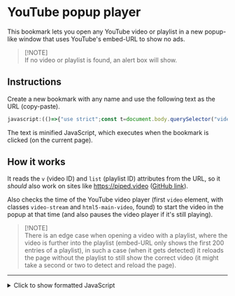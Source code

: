 # YouTube popup player

This bookmark lets you open any YouTube video or playlist in a new popup-like window that uses YouTube's embed-URL to show no ads.

>
> [!NOTE]\
> If no video or playlist is found, an alert box will show.
>

## Instructions

Create a new bookmark with any name and use the following text as the URL (copy-paste).

```JavaScript
javascript:(()=>{"use strict";const t=document.body.querySelector("video.video-stream.html5-main-video"),e=window.location.search.match(/[?&]v=([^&]+)/)?.[1],o=window.location.search.match(/[?&]list=([^&]+)/)?.[1];if(!e&&!o)return alert("No video and/or playlist found");const i=t?(()=>{t.pause();const{left:i,top:n,width:a,height:r}=t.getBoundingClientRect();return window.open(`${window.location.protocol}//www.youtube.com/embed/${e??"videoseries"}?autoplay=1&start=${Math.trunc(t.currentTime)}${o?`&list=${o}`:""}`,"_blank",`menubar=0,status=0,titlebar=0,top=${window.screenTop+n},left=${window.screenLeft+i},width=${Math.max(100,a)},height=${Math.max(100,r)}`)})():window.open(`${window.location.protocol}//www.youtube.com/embed/${e??"videoseries"}?autoplay=1${o?`&list=${o}`:""}`,"_blank",`menubar=0,status=0,titlebar=0,top=${window.screenTop},left=${window.screenLeft},width=${Math.max(100,window.innerWidth)},height=${Math.max(100,window.innerHeight)}`);i&&e&&o&&i.addEventListener("DOMContentLoaded",(()=>{const t=i.document.querySelector("div#player div.ytp-title-text>a[href]");t&&t.href.match(/[?&]v=([^&]+)/)?.[1]!==e&&(i.location.search=i.location.search.replace(/(\?)list=[^&]+&|&list=[^&]+/,"$1"))}),{passive:!0,once:!0})})();
```

The text is minified JavaScript, which executes when the bookmark is clicked (on the current page).

## How it works

It reads the `v` (video ID) and `list` (playlist ID) attributes from the URL, so it _should_ also work on sites like https://piped.video ([GitHub link](https://github.com/TeamPiped/Piped "GitHub: TeamPiped/Piped")).

Also checks the time of the YouTube video player (first `video` element, with classes `video-stream` and `html5-main-video`, found) to start the video in the popup at that time (and also pauses the video player if it's still playing).

>
> [!NOTE]\
> There is an edge case when opening a video with a playlist, where the video is further into the playlist (embed-URL only shows the first 200 entries of a playlist),
> in such a case (when it gets detected) it reloads the page without the playlist to still show the correct video (it might take a second or two to detect and reload the page).
>

---

<details closed><summary>Click to show formatted JavaScript</summary>

```JavaScript
(() => { // Open YouTube video or playlist as embed in a popup window (reads `v` and `list` URL parameters and gets the time from the first `video.video-stream.html5-main-video` element found)
    "use strict";
    const player = document.body.querySelector("video.video-stream.html5-main-video"),
        video = window.location.search.match(/[?&]v=([^&]+)/)?.[1],
        list = window.location.search.match(/[?&]list=([^&]+)/)?.[1];
    if(!video && !list) return alert("No video and/or playlist found");
    const popup = player ? (() => {
            "use strict";
            player.pause();
            const { left, top, width, height } = player.getBoundingClientRect();
            return window.open(
                `${ window.location.protocol }//www.youtube.com/embed/${ video ?? "videoseries" }?autoplay=1&start=${ Math.trunc(player.currentTime) }${ list ? `&list=${ list }` : "" }`,
                "_blank",
                `menubar=0,status=0,titlebar=0,top=${ window.screenTop + top },left=${ window.screenLeft + left },width=${ Math.max(100, width) },height=${ Math.max(100, height) }`
            );
        })() : window.open(
            `${ window.location.protocol }//www.youtube.com/embed/${ video ?? "videoseries" }?autoplay=1${ list ? `&list=${ list }` : "" }`,
            "_blank",
            `menubar=0,status=0,titlebar=0,top=${ window.screenTop },left=${ window.screenLeft },width=${ Math.max(100, window.innerWidth) },height=${ Math.max(100, window.innerHeight) }`
        );
    if(popup && video && list){
        popup.addEventListener("DOMContentLoaded", () => {
            "use strict";
            const title = popup.document.querySelector("div#player div.ytp-title-text>a[href]");
            if(title && title.href.match(/[?&]v=([^&]+)/)?.[1] !== video) popup.location.search = popup.location.search.replace(/(\?)list=[^&]+&|&list=[^&]+/, "$1");
        }, { passive:true, once:true });
    }
})();
```

</details>
